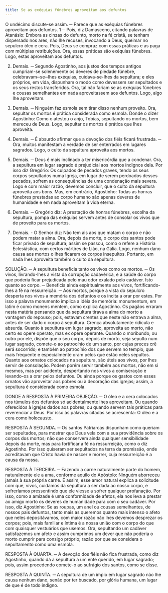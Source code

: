 ```yaml
---
title: Se as exéquias fúnebres aproveitam aos defuntos
---
```


O undécimo discute-se assim. ─ Parece que as exéquias fúnebres aproveitam aos defuntos.  1 ─ Pois, diz Damasceno, citando palavras de Atanásio: Embora as cinzas do defunto, morto na fé cristã, se tenham dispersado nos ares, não lhe recuses, invocando a Deus, queimar no sepulcro óleo e cera. Pois, Deus se compraz com essas práticas e as paga com múltiplas retribuições. Ora, essas práticas são exéquias fúnebres. Logo, estas aproveitam aos defuntos.  

2. Demais. ─ Segundo Agostinho, aos justos dos tempos antigos cumpriam-se solenemente os deveres de piedade fúnebre, celebravam─se─lhes exéquias, cuidava-se-lhes da sepultura; e eles próprios, em vida, dispunham o modo como devessem ser sepultados e os seus restos transferidos. Ora, tal não fariam se as exéquias fúnebres e cousas semelhantes em nada aproveitassem aos defuntos. Logo, algo lhe aproveitam.  

3. Demais. ─ Ninguém faz esmola sem tirar disso nenhum proveito. Ora, sepultar os mortos é prática considerada como esmola. Donde o dizer Agostinho: Como o atestou o anjo, Tobias, sepultando os mortos, bem mereceu de Deus. Logo, sepultar os mortos é prática que lhes aproveita.  

4. Demais. ─ É absurdo afirmar que a devoção dos fiéis ficará frustrada. ─ Ora, muitos manifestam a verdade de ser enterrados em lugares sagrados. Logo, o culto da sepultura aproveita aos mortos.  

5. Demais. ─ Deus é mais inclinado a ter misericórdia que a condenar. Ora, a sepultura em lugar sagrado é prejudicial aos mortos indignos dela. Por isso diz Gregório: Os culpados de pecados graves, tendo os seus corpos sepultados numa Igreja, em lugar de serem perdoados desses pecados, sofrem as consequências de uma condenação mais severa. Logo e com maior razão, devemos concluir, que o culto da sepultura aproveita aos bons. Mas, em contrário, Agostinho: Todas as honras fúnebres prestadas ao corpo humano são apenas deveres de humanidade e em nada aproveitam à vida eterna.  

2. Demais. ─ Gregório diz: A prestação de honras fúnebres, escolha da sepultura, pompa das exéquias servem antes de consolar os vivos que de proveito para os mortos.  

3. Demais. - O Senhor diz: Não tem ais aos que matam o corpo e não podem matar a alma. Ora, depois da morte, o corpo dos santos pode ficar privado de sepultura; assim se passou, como o refere a História Eclesiástica, com certos mártires de Lião, na Gália. Logo, nenhum dano causa aos mortos o lhes ficarem os corpos insepultos. Portanto, em nada lhes aproveita também o culto da sepultura.  

SOLUÇÃO. ─ A sepultura beneficia tanto os vivos como os mortos. ─ Os vivos, livrando-lhes a vista da corrupção cadavérica, e a saúde do corpo que poderia ficar prejudicada pelo mau odor exalado pelo cadáver. Isto quanto ao corpo. ─ Beneficia ainda espiritualmente aos vivos, fortificando-lhes a fé na ressurreição. ─ Aos mortos, porque a vista do sepulcro desperta nos vivos a memória dos defuntos e os incita a orar por estes. Por isso a palavra monumento implica a idéia de memória: monumentum, em latim é como monens mentem, como explica Agostinho. Os pagãos erraram nesta matéria pensando que da sepultura tirava a alma do morto a vantagem do repouso; pois, estavam crentes que neste não entrava a alma, antes de ser dado o corpo à sepultura. Crença absolutamente ridícula e absurda.  Quanto à sepultura em lugar sagrado, aproveita ao morto, não certo ex opere operato, mas ex opere operante. Quando o moribundo, ou outro por ele, dispõe que o seu corpo, depois de morto, seja sepulto num lugar sagrado, comete-o ao patrocínio de um santo, por cujas preces crê será socorrido; e também ao patrocínio dos que servem no templo, que mais frequente e especialmente oram pelos que estão neles sepultos. Quanto aos ornatos colocados na sepultura, são úteis aos vivos, por lhes servir de consolação. Podem porém servir também aos mortos, não em si mesmos, mas por acidente, despertando nos vivos a comiseração e levando-os a orar pelos defuntos. Ou ainda porque os gastos com esses ornatos vão aproveitar aos pobres ou à decoração das igrejas; assim, a sepultura é considerada como esmola.  

DONDE A RESPOSTA À PRIMEIRA OBJEÇÃO. ─ O óleo e a cera colocados nos túmulos dos defuntos só acidentalmente lhes aproveitam. Ou quando oferecidos à igrejas dados aos pobres; ou quando servem tais práticas para reverenciar a Deus. Por isso às palavras citadas se acrescenta: O óleo e a cera como holocausto.  

RESPOSTA À SEGUNDA. ─ Os santos Patriarcas dispunham como queriam ser sepultados, para mostrar que Deus vela com a sua providência sobre os corpos dos mortos; não que conservem ainda qualquer sensibilidade depois da morte, mas para fortificar a fé na ressurreição, como o diz Agostinho. Por isso quiseram ser sepultados na terra da promissão, onde acreditavam que Cristo havia de nascer e morrer, cuja ressurreição é a causa da nossa.  

RESPOSTA À TERCEIRA. ─ Fazendo a carne naturalmente parte do homem, naturalmente ele a ama, conforme aquilo do Apóstolo: Ninguém aborreceu jamais à sua própria carne. E assim, esse amor natural explica a solicitude com que, vivos, cuidamos da sepultura a ser dada ao nosso corpo, e sofreríamos pressentindo que ele viesse a sofrer qualquer profanação. Por isso, como a amizade é uma conformidade de afetos, ela nos leva a prestar ao amigo morto os deveres de humanidade para com o seu cadáver. Por isso, diz Agostinho: Se as roupas, um anel ou cousas semelhantes, de nossos pais defuntos, tanto mais as queremos quanto mais intenso o afeto que neles depositávamos, com maior razão não lhes devemos desprezar os corpos; pois, mais familiar e íntima é a nossa união com o corpo do que com quaisquer vestuários que usemos. Ora, sepultando um cadáver satisfazemos um afeto e assim cumprimos um dever que não poderia o morto cumprir para consigo próprio; razão por que se considera o sepultamento como uma esmola.  

RESPOSTA À QUARTA. ─ A devoção dos fiéis não fica frustrada, como diz Agostinho, quando dá a sepultura a um ente querido, em lugar sagrado; pois, assim procedendo comete-o ao sufrágio dos santos, como se disse.  

RESPOSTA À QUINTA. ─ A sepultura de um ímpio em lugar sagrado não lhe causa nenhum dano, senão por ter buscado, por glória humana, um lugar de que é de todo indigno.